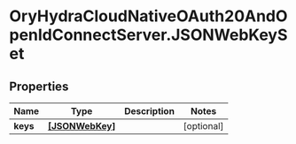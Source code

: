 # OryHydraCloudNativeOAuth20AndOpenIdConnectServer.JSONWebKeySet

## Properties
Name | Type | Description | Notes
------------ | ------------- | ------------- | -------------
**keys** | [**[JSONWebKey]**](JSONWebKey.md) |  | [optional] 


